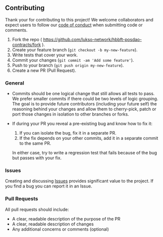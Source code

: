 ## Contributing

Thank your for contributing to this project! We welcome collaborators and expect users to follow our [code of conduct](CODE_OF_CONDUCT.md) when submitting code or comments.

1. Fork the repo ( https://github.com/lukso-network/hbbft-posdao-contracts/fork ).
2. Create your feature branch (`git checkout -b my-new-feature`).
3. Write tests that cover your work.
4. Commit your changes (`git commit -am 'Add some feature'`).
5. Push to your branch (`git push origin my-new-feature`).
6. Create a new PR (Pull Request).

### General
  
* Commits should be one logical change that still allows all tests to pass.  We prefer smaller commits if there could be two levels of logic grouping.  The goal is to provide future contributors (including your future self) the reasoning behind your changes and allow them to cherry-pick, patch or port those changes in isolation to other branches or forks.
* If during your PR you reveal a pre-existing bug and know how to fix it:
  1. If you can isolate the bug, fix it in a separate PR.
  2. If the fix depends on your other commits, add it in a separate commit to the same PR.  

    In either case, try to write a regression test that fails because of the bug but passes with your fix.


### Issues
Creating and discussing [Issues](https://github.com/lukso-network/hbbft-posdao-contracts/issues) provides significant value to the project. If you find a bug you can report it in an Issue.     

### Pull Requests
All pull requests should include: 
* A clear, readable description of the purpose of the PR
* A clear, readable description of changes
* Any additional concerns or comments (optional)